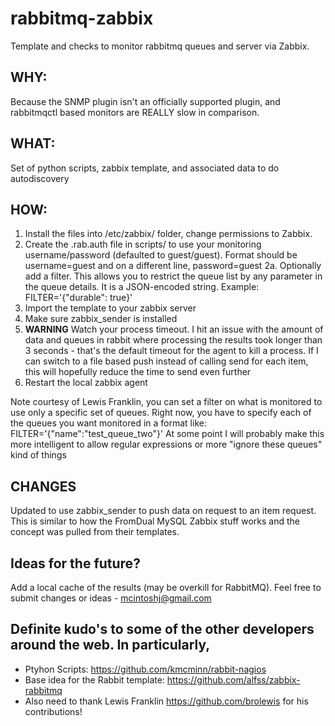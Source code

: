 rabbitmq-zabbix
=======================

Template and checks to monitor rabbitmq queues and server via Zabbix.

## WHY:
Because the SNMP plugin isn't an officially supported plugin, and rabbitmqctl based monitors are REALLY slow in comparison.

## WHAT:
Set of python scripts, zabbix template, and associated data to do autodiscovery

## HOW:
1. Install the files into /etc/zabbix/ folder, change permissions to Zabbix.
2. Create the .rab.auth file in scripts/ to use your monitoring username/password (defaulted to guest/guest).  Format should be username=guest and on a different line, password=guest
2a. Optionally add a filter. This allows you to restrict the queue list by any parameter in the queue details. It is a JSON-encoded string. Example: FILTER='{"durable": true}'
3. Import the template to your zabbix server
4. Make sure zabbix_sender is installed
6. **WARNING** Watch your process timeout.  I hit an issue with the amount of data and queues in rabbit where processing the results took longer than 3 seconds - that's the default timeout for the agent to kill a process.  If I can switch to a file based push instead of calling send for each item, this will hopefully reduce the time to send even further
7. Restart the local zabbix agent

Note courtesy of Lewis Franklin, you can set a filter on what is monitored to use only a specific set of queues.  Right now, you have to specify each of the queues you want monitored in a format like:
FILTER='{"name":"test_queue_two"}'
At some point I will probably make this more intelligent to allow regular expressions or more "ignore these queues" kind of things


## CHANGES
Updated to use zabbix_sender to push data on request to an item request.  This is similar to how the FromDual MySQL Zabbix stuff works and the concept was pulled from their templates.  

## Ideas for the future?
Add a local cache of the results (may be overkill for RabbitMQ).
Feel free to submit changes or ideas - mcintoshj@gmail.com


## Definite kudo's to some of the other developers around the web.  In particularly,
* Ptyhon Scripts: https://github.com/kmcminn/rabbit-nagios
* Base idea for the Rabbit template:  https://github.com/alfss/zabbix-rabbitmq
* Also need to thank Lewis Franklin https://github.com/brolewis for his contributions!
